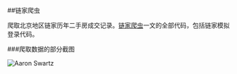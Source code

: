 ##链家爬虫

爬取北京地区链家历年二手房成交记录。[链家爬虫](http://lanbing510.info/2016/03/15/Lianjia-Spider.html)一文的全部代码，包括链家模拟登录代码。

###爬取数据的部分截图

![Aaron Swartz](https://github.com/lanbing510/LianJiaSpider/raw/master/screenshots/lianjia.jpg)